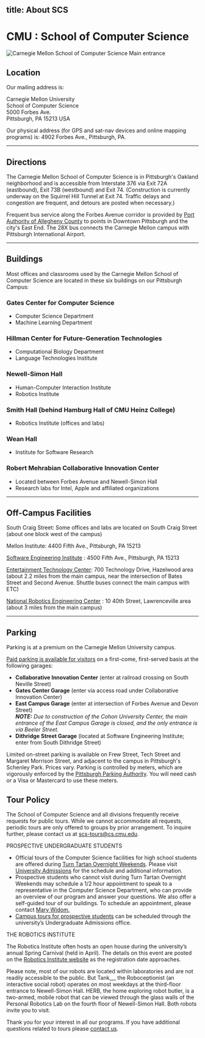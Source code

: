 title: About SCS
---
# CMU : School of Computer Science
![Carnegie Mellon School of Computer Science Main entrance](https://scs-shadow.com/dist/scs-main-image.png)

## Location

Our mailing address is:

Carnegie Mellon University  
School of Computer Science  
5000 Forbes Ave.  
Pittsburgh, PA 15213 USA

Our physical address (for GPS and sat-nav devices and online mapping programs) is: 4902 Forbes Ave., Pittsburgh, PA.

* * *

## Directions

The Carnegie Mellon School of Computer Science is in Pittsburgh's Oakland neighborhood and is accessible from Interstate 376 via Exit 72A (eastbound), Exit 73B (westbound) and Exit 74\. (Construction is currently underway on the Squirrel Hill Tunnel at Exit 74\. Traffic delays and congestion are frequent, and detours are posted when necessary.)

Frequent bus service along the Forbes Avenue corridor is provided by [Port Authority of Allegheny County](http://www.portauthority.org/paac/SchedulesMaps/TripPlanner.aspx) to points in Downtown Pittsburgh and the city's East End. The 28X bus connects the Carnegie Mellon campus with Pittsburgh International Airport.

* * *

## Buildings

Most offices and classrooms used by the Carnegie Mellon School of Computer Science are located in these six buildings on our Pittsburgh Campus:

### Gates Center for Computer Science

*   Computer Science Department
*   Machine Learning Department

### Hillman Center for Future-Generation Technologies

*   Computational Biology Department
*   Language Technologies Institute

### Newell-Simon Hall

*   Human-Computer Interaction Institute
*   Robotics Institute

### Smith Hall (behind Hamburg Hall of CMU Heinz College)

*   Robotics Institute (offices and labs)

### Wean Hall

*   Institute for Software Research

### Robert Mehrabian Collaborative Innovation Center

*   Located between Forbes Avenue and Newell-Simon Hall
*   Research labs for Intel, Apple and affiliated organizations

* * *

## Off-Campus Facilities

South Craig Street: Some offices and labs are located on South Craig Street (about one block west of the campus)

Mellon Institute: 4400 Fifth Ave., Pittsburgh, PA 15213

[Software Engineering Institute](http://www.sei.cmu.edu/locations) : 4500 Fifth Ave., Pittsburgh, PA 15213

[Entertainment Technology Center](http://www.etc.cmu.edu/site/contact/directions): 700 Technology Drive, Hazelwood area (about 2.2 miles from the main campus, near the intersection of Bates Street and Second Avenue. Shuttle buses connect the main campus with ETC)

[National Robotics Engineering Center](http://www.rec.ri.cmu.edu/about/visitors) : 10 40th Street, Lawrenceville area (about 3 miles from the main campus)

* * *

## Parking

Parking is at a premium on the Carnegie Mellon University campus.

[Paid parking is available for visitors](http://www.cmu.edu/parking/about/locations.html) on a first-come, first-served basis at the following garages:

*   **Collaborative Innovation Center** (enter at railroad crossing on South Neville Street)
*   **Gates Center Garage** (enter via access road under Collaborative Innovation Center)
*   **East Campus Garage** (enter at intersection of Forbes Avenue and Devon Street)  
    _**NOTE:** Due to construction of the Cohon University Center, the main entrance of the East Campus Garage is closed, and the only entrance is via Beeler Street._
*   **Dithridge Street Garage** (located at Software Engineering Institute; enter from South Dithridge Street)

Limited on-street parking is available on Frew Street, Tech Street and Margaret Morrison Street, and adjacent to the campus in Pittsburgh's Schenley Park. Prices vary. Parking is controlled by meters, which are vigorously enforced by the [Pittsburgh Parking Authority](http://www.pittsburghparking.com). You will need cash or a Visa or Mastercard to use these meters.

## Tour Policy

The School of Computer Science and all divisions frequently receive requests for public tours. While we cannot accommodate all requests, periodic tours are only offered to groups by prior arrangement. To inquire further, please contact us at [scs-tours@cs.cmu.edu](mailto:scs-tours@cs.cmu.edu).

PROSPECTIVE UNDERGRADUATE STUDENTS

*   Official tours of the Computer Science facilities for high school students are offered during [Turn Tartan Overnight Weekends](https://admission.enrollment.cmu.edu/pages/turn-tartan-overnight). Please visit [University Admissions](https://admission.enrollment.cmu.edu/pages/turn-tartan-overnight) for the schedule and additional information.
*   Prospective students who cannot visit during Turn Tartan Overnight Weekends may schedule a 1/2 hour appointment to speak to a representative in the Computer Science Department, who can provide an overview of our program and answer your questions. We also offer a self-guided tour of our buildings. To schedule an appointment, please contact [Mary Widom.](mailto:marywidom@cs.cmu.edu)
*   [Campus tours for prospective students](http://admission.enrollment.cmu.edu/events) can be scheduled through the university’s Undergraduate Admissions office.

THE ROBOTICS INSTITUTE

The Robotics Institute often hosts an open house during the university’s annual Spring Carnival (held in April)_._ The details on this event are posted on the [](http://www.ri.cmu.edu/event_sub.html?menu_id=240) [Robotics Institute website](http://www.ri.cmu.edu) as the registration date approaches.

Please note, most of our robots are located within laboratories and are not readily accessible to the public. But Tank_,_ the Roboceptionist (an interactive social robot) operates on most weekdays at the third-floor entrance to Newell-Simon Hall. HERB, the home exploring robot butler, is a two-armed, mobile robot that can be viewed through the glass walls of the Personal Robotics Lab on the fourth floor of Newell-Simon Hall. Both robots invite you to visit.

Thank you for your interest in all our programs. If you have additional questions related to tours please [contact us](mailto:scs-tours@cs.cmu.edu).
